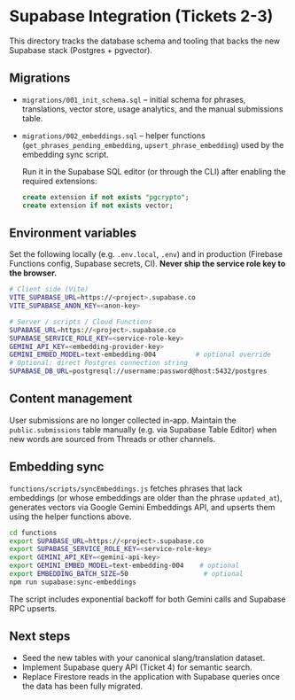 # Supabase Integration (Tickets 2-3)

This directory tracks the database schema and tooling that backs the new Supabase
stack (Postgres + pgvector).

## Migrations

- `migrations/001_init_schema.sql` – initial schema for phrases, translations, vector store, usage analytics, and the manual submissions table.
- `migrations/002_embeddings.sql` – helper functions (`get_phrases_pending_embedding`, `upsert_phrase_embedding`) used by the embedding sync script.
  
  Run it in the Supabase SQL editor (or through the CLI) after enabling the
  required extensions:

  ```sql
  create extension if not exists "pgcrypto";
  create extension if not exists vector;
  ```

## Environment variables

Set the following locally (e.g. `.env.local`, `.env`) and in production
(Firebase Functions config, Supabase secrets, CI). **Never ship the
service role key to the browser.**

```bash
# Client side (Vite)
VITE_SUPABASE_URL=https://<project>.supabase.co
VITE_SUPABASE_ANON_KEY=<anon-key>

# Server / scripts / Cloud Functions
SUPABASE_URL=https://<project>.supabase.co
SUPABASE_SERVICE_ROLE_KEY=<service-role-key>
GEMINI_API_KEY=<embedding-provider-key>
GEMINI_EMBED_MODEL=text-embedding-004          # optional override
# Optional: direct Postgres connection string
SUPABASE_DB_URL=postgresql://username:password@host:5432/postgres
```

## Content management

User submissions are no longer collected in-app. Maintain the `public.submissions` table manually (e.g. via Supabase Table Editor) when new words are sourced from Threads or other channels.

## Embedding sync

`functions/scripts/syncEmbeddings.js` fetches phrases that lack embeddings (or whose embeddings are older than the phrase `updated_at`), generates vectors via Google Gemini Embeddings API, and upserts them using the helper functions above.

```bash
cd functions
export SUPABASE_URL=https://<project>.supabase.co
export SUPABASE_SERVICE_ROLE_KEY=<service-role-key>
export GEMINI_API_KEY=<gemini-api-key>
export GEMINI_EMBED_MODEL=text-embedding-004    # optional
export EMBEDDING_BATCH_SIZE=50                   # optional
npm run supabase:sync-embeddings
```

The script includes exponential backoff for both Gemini calls and Supabase RPC upserts.

## Next steps

- Seed the new tables with your canonical slang/translation dataset.
- Implement Supabase query API (Ticket 4) for semantic search.
- Replace Firestore reads in the application with Supabase queries once the data has been fully migrated.
